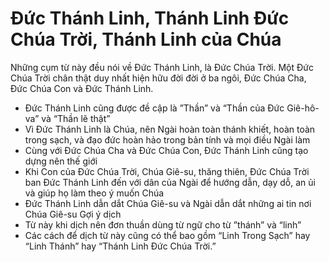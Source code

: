 # Đức Thánh Linh, Thánh Linh Đức Chúa Trời, Thánh Linh của Chúa

Những cụm từ này đều nói về Đức Thánh Linh, là Đức Chúa Trời.  Một Đức Chúa Trời chân thật duy nhất hiện hữu đời đời ở ba ngôi, Đức Chúa Cha, Đức Chúa Con và Đức Thánh Linh.
- Đức Thánh Linh cũng được đề cập là ”Thần” và “Thần của Đức Giê-hô-va” và “Thần lẽ thật”
- Vì Đức Thánh Linh là Chúa, nên Ngài hoàn toàn thánh khiết, hoàn toàn trong sạch, và đạo đức hoàn hảo trong bản tính và mọi điều Ngài làm
- Cùng với Đức Chúa Cha và Đức Chúa Con, Đức Thánh Linh cũng tạo dựng nên thế giới
- Khi Con của Đức Chúa Trời, Chúa Giê-su, thăng thiên, Đức Chúa Trời ban Đức Thánh Linh đến với dân của Ngài để hướng dẫn, dạy dỗ, an ủi và giúp họ làm theo ý muốn Chúa
- Đức Thánh Linh dẫn dắt Chúa Giê-su và Ngài dẫn dắt những ai tin nơi Chúa Giê-su
Gợi ý dịch
- Từ này khi dịch nên đơn thuần dùng từ ngữ cho từ ”thánh” và “linh”
- Các cách để dịch từ này cũng có thể bao gồm “Linh Trong Sạch” hay “Linh Thánh” hay “Thánh Linh Đức Chúa Trời.”

